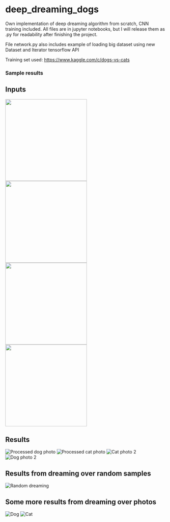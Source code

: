 # deep_dreaming_dogs
Own implementation of deep dreaming algorithm from scratch, CNN training included. All files are in jupyter notebooks,
but I will release them as .py for readability after finishing the project.

File network.py also includes example of loading big dataset using new Dataset and Iterator tensorflow API

Training set used: https://www.kaggle.com/c/dogs-vs-cats

### Sample results
## Inputs
<div class="row">
  <div class="column">
    <img src="https://i.imgur.com/y5kr7ve.jpg" width="256" height="256"/>
  </div>
  <div class="column">
    <img src="https://i.imgur.com/e7gLp6d.jpg" width="256" height="256"/>
  </div>
  <div class="column">
    <img src="https://i.imgur.com/R0viaB9.jpg" width="256" height="256" />
  </div>
</div> 
<img src="https://i.imgur.com/ITyp5XK.jpg" width="256" height="256" />

## Results
![Processed dog photo](https://i.imgur.com/8CNtpeQ.jpg)
![Processed cat photo](https://i.imgur.com/5Jd6fk9.jpg)
![Cat photo 2](https://i.imgur.com/d35Az8q.jpg)
![Dog photo 2](https://i.imgur.com/bvgqRk6.jpg)

## Results from dreaming over random samples
![Random dreaming](https://i.imgur.com/zr8ZyXa.png)

## Some more results from dreaming over photos
![Dog](https://i.imgur.com/XuQ9cdb.png)
![Cat](https://i.imgur.com/8ucaLnd.png)
